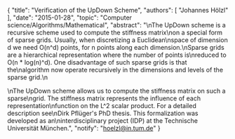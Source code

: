 {
    "title": "Verification of the UpDown Scheme",
    "authors": [
        "Johannes Hölzl"
    ],
    "date": "2015-01-28",
    "topic": "Computer science/Algorithms/Mathematical",
    "abstract": "\nThe UpDown scheme is a recursive scheme used to compute the stiffness matrix\non a special form of sparse grids. Usually, when discretizing a Euclidean\nspace of dimension d we need O(n^d) points, for n points along each dimension.\nSparse grids are a hierarchical representation where the number of points is\nreduced to O(n * log(n)^d). One disadvantage of such sparse grids is that the\nalgorithm now operate recursively in the dimensions and levels of the sparse grid.\n<p>\nThe UpDown scheme allows us to compute the stiffness matrix on such a sparse\ngrid. The stiffness matrix represents the influence of each representation\nfunction on the L^2 scalar product. For a detailed description see\nDirk Pflüger's PhD thesis. This formalization was developed as an\ninterdisciplinary project (IDP) at the Technische Universität München.",
    "notify": "hoelzl@in.tum.de"
}